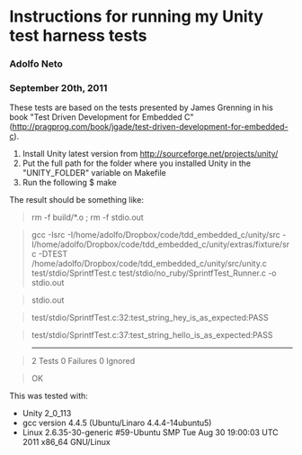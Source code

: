 Instructions for running my Unity test harness tests
====================

### Adolfo Neto
### September 20th, 2011

These tests are based on the tests presented by James Grenning in his book "Test Driven Development for Embedded C" (http://pragprog.com/book/jgade/test-driven-development-for-embedded-c).

1. Install Unity latest version from http://sourceforge.net/projects/unity/ 
2. Put the full path for the folder where you installed Unity in the "UNITY_FOLDER" variable on Makefile
3. Run the following
   $ make

The result should be something like:

> rm -f build/*.o ; rm -f stdio.out 

> gcc -Isrc -I/home/adolfo/Dropbox/code/tdd_embedded_c/unity/src -I/home/adolfo/Dropbox/code/tdd_embedded_c/unity/extras/fixture/src -DTEST /home/adolfo/Dropbox/code/tdd_embedded_c/unity/src/unity.c test/stdio/SprintfTest.c test/stdio/no_ruby/SprintfTest_Runner.c -o stdio.out

> stdio.out

> test/stdio/SprintfTest.c:32:test_string_hey_is_as_expected:PASS

> test/stdio/SprintfTest.c:37:test_string_hello_is_as_expected:PASS

> -----------------------

> 2 Tests 0 Failures 0 Ignored

> OK


This was tested with:

* Unity 2_0_113
* gcc version 4.4.5 (Ubuntu/Linaro 4.4.4-14ubuntu5) 
* Linux 2.6.35-30-generic #59-Ubuntu SMP Tue Aug 30 19:00:03 UTC 2011 x86_64 GNU/Linux

 



